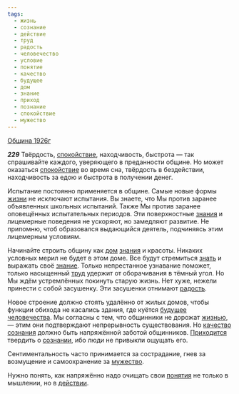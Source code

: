 ```yaml
---
tags:
  - жизнь
  - сознание
  - действие
  - труд
  - радость
  - человечество
  - условие
  - понятие
  - качество
  - будущее
  - дом
  - знание
  - приход
  - познание
  - спокойствие
  - мужество
---
```


[Община 1926г](https://127.0.0.1:4002/agni/1926)

___229___
Твёрдость, [спокойствие](../../../tags/#спокойствие), находчивость, быстрота — так спрашивайте каждого, уверяющего в преданности общине. Но может оказаться [спокойствие](../../../tags/#спокойствие) во время сна, твёрдость в бездействии, находчивость за едою и быстрота в получении денег.   

Испытание постоянно применяется в общине. Самые новые формы [жизни](../../../tags/#жизнь) не исключают испытания. Вы знаете, что Мы против заранее объявленных школьных испытаний. Также Мы против заранее оповещённых испытательных периодов. Эти поверхностные [знания](../../../tags/#[знание](../../../tags/#знание)) и лицемерные поведения не ускоряют, но замедляют развитие. Не припомню, чтоб образовался выдающийся деятель, подчиняясь этим лицемерным условиям.   

Начинайте строить общину как [дом](../../../tags/#дом) [знания](../../../tags/#[знание](../../../tags/#знание)) и красоты. Никаких условных мерил не будет в этом доме. Все будут стремиться [знать](../../../tags/#познание) и выражать своё [знание](../../../tags/#знание). Только непрестанное узнавание поможет, только насыщенный [труд](../../../tags/#труд) удержит от оборачивания в тёмный угол. Но Мы ждём устремлённых покинуть старую жизнь. Нет хуже, нежели принести с собой засушенку. Эти засушенки отнимают [радость](../../../tags/#радость).   

Новое строение должно стоять удалённо от жилых домов, чтобы функции обихода не касались здания, где куётся [будущее](../../../tags/#будущее) [человечества](../../../tags/#человечество). Мы согласны с тем, что общинники не дорожат [жизнью](../../../tags/#жизнь), — этим они подтверждают непрерывность существования. Но [качество](../../../tags/#качество) [сознания](../../../tags/#сознание) должно быть напряжённой заботой общинников. [Приходится](../../../tags/#приход) твердить о [сознании](../../../tags/#сознание), ибо люди не привыкли ощущать его.   

Сентиментальность часто принимается за сострадание, гнев за возмущение и самоохранение за [мужество](../../../tags/#мужество).   

Нужно понять, как напряжённо надо очищать свои [понятия](../../../tags/#понятие) не только в мышлении, но в [действии](../../../tags/#действие).   

